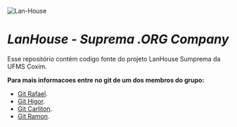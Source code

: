 ﻿![Lan-House](http://www.rginformatica.com.br/logolan.jpg)

# *__LanHouse - Suprema .ORG Company__*

Esse repositório contém codigo fonte do projeto LanHouse Sumprema da UFMS Coxim.
 
__Para mais informacoes entre no git de um dos membros do grupo:__
- [Git Rafael](https://github.com/rafaelgov95).
- [Git Higor](https://github.com/higorc).
- [Git Carliton](https://github.com/CarlitonPedrosa).
- [Git Ramon](https://github.com/ramonsants).

#
